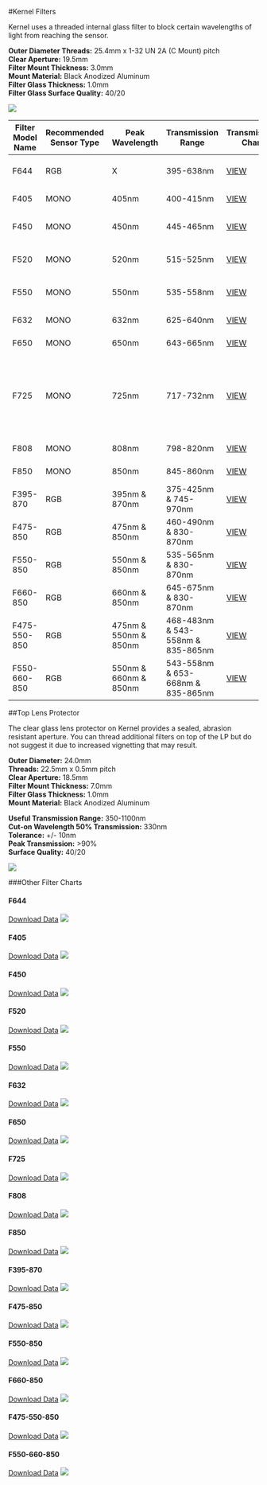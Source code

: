 #Kernel Filters

Kernel uses a threaded internal glass filter to block certain wavelengths of light from reaching the sensor.

**Outer Diameter Threads:** 25.4mm x 1-32 UN 2A (C Mount) pitch  
**Clear Aperture:** 19.5mm  
**Filter Mount Thickness:** 3.0mm  
**Mount Material:** Black Anodized Aluminum  
**Filter Glass Thickness:** 1.0mm  
**Filter Glass Surface Quality:** 40/20  

![](/assets/all_single_bands.png)

| Filter Model Name | Recommended Sensor Type | Peak Wavelength| Transmission Range | Transmission Chart | Typical Uses |
|-------------------|-------------------------|----------------|--------------------|--------------------|--------------|
| F644              | RGB                     | X              | 395-638nm          | [VIEW](#f644)      | Visible light only (Cut-off 648nm) |
| F405              | MONO                    | 405nm          | 400-415nm          | [VIEW](#f405)           | Ultraviolet (UV) detection |
| F450              | MONO                    | 450nm          | 445-465nm          | [VIEW](#f450)           | Blue vegetative indices |
| F520              | MONO                    | 520nm          | 515-525nm          | [VIEW](#f520)           | Green vegetative indices |
| F550              | MONO                    | 550nm          | 535-558nm          | [VIEW](#f550)           | Green vegetative indices |
| F632              | MONO                    | 632nm          | 625-640nm          | [VIEW](#f632)           | Red vegetative indices |
| F650              | MONO                    | 650nm          | 643-665nm          | [VIEW](#f650)           | Red vegetative indices |
| F725              | MONO                    | 725nm          | 717-732nm          | [VIEW](#f725)           | Red-edge: Deeper canopy penetration, earlier detection of reduction in photosynthesis |
| F808              | MONO                    | 808nm          | 798-820nm          | [VIEW](#f808)           | NIR vegetative indices |
| F850              | MONO                    | 850nm          | 845-860nm          | [VIEW](#f850)           | NIR vegetative indices |
| F395-870          | RGB                     | 395nm & 870nm  | 375-425nm & 745-970nm          | [VIEW](#f395-870)           | Atmospheric indices|
| F475-850          | RGB                     | 475nm & 850nm  | 460-490nm & 830-870nm          | [VIEW](#f475-850)           | BNDVI |
| F550-850          | RGB                     | 550nm & 850nm  | 535-565nm & 830-870nm          | [VIEW](#f550-850)           | GNDVI: general plant "green-ness" |
| F660-850          | RGB                     | 660nm & 850nm  | 645-675nm & 830-870nm          | [VIEW](#f660-850)           | NDVI: general plant "health" |
| F475-550-850      | RGB                     | 475nm & 550nm & 850nm | 468-483nm & 543-558nm & 835-865nm          | [VIEW](#f475-550-850)           | ENDVI/EVI, improved NDVI |
| F550-660-850      | RGB                     | 550nm & 660nm & 850nm | 543-558nm & 653-668nm & 835-865nm          | [VIEW](#f550-660-850)           | NDVI, GNDVI, CVI, NG, NNIR, NR, TVI |

##Top Lens Protector

The clear glass lens protector on Kernel provides a sealed, abrasion resistant aperture. You can thread additional filters on top of the LP but do not suggest it due to increased vignetting that may result.

**Outer Diameter:** 24.0mm  
**Threads:** 22.5mm x 0.5mm pitch  
**Clear Aperture:** 18.5mm  
**Filter Mount Thickness:** 7.0mm  
**Filter Glass Thickness:** 1.0mm  
**Mount Material:** Black Anodized Aluminum  

**Useful Transmission Range:** 350-1100nm  
**Cut-on Wavelength 50% Transmission:** 330nm  
**Tolerance:** +/- 10nm  
**Peak Transmission:** >90%  
**Surface Quality:** 40/20  

![](/assets/lp.png)

###Other Filter Charts

#### F644
[Download Data](http://docs.peauproductions.com/kernel/filters/f644.xlsx)
![](/assets/f644.png)
#### F405
[Download Data](http://docs.peauproductions.com/kernel/filters/F405.xlsx)
![](/assets/f405.png)
#### F450
[Download Data](http://docs.peauproductions.com/kernel/filters/F450.xlsx)
![](/assets/f450.png)
#### F520
[Download Data](http://docs.peauproductions.com/kernel/filters/f520.xlsx)
![](/assets/f520.png)
#### F550
[Download Data](http://docs.peauproductions.com/kernel/filters/f550.xlsx)
![](/assets/f550.png)
#### F632
[Download Data](http://docs.peauproductions.com/kernel/filters/f632.xlsx)
![](/assets/f632.png)
#### F650
[Download Data](http://docs.peauproductions.com/kernel/filters/f650.xlsx)
![](/assets/f650.png)
#### F725
[Download Data](http://docs.peauproductions.com/kernel/filters/f725.xlsx)
![](/assets/f720.png)
#### F808
[Download Data](http://docs.peauproductions.com/kernel/filters/f808.xlsx)
![](/assets/f808.png)
#### F850
[Download Data](http://docs.peauproductions.com/kernel/filters/f850.xlsx)
![](/assets/f850.png)
#### F395-870
[Download Data]()
![](/assets/f395-870.png)
#### F475-850
[Download Data]()
![](/assets/f475-850.png)
#### F550-850
[Download Data]()
![](/assets/f550-850.png)
#### F660-850
[Download Data]()
![](/assets/f660-850.png)
#### F475-550-850
[Download Data]()
![](/assets/f475-550-850.png)
#### F550-660-850
[Download Data]()
![](/assets/f550-660-850.png)